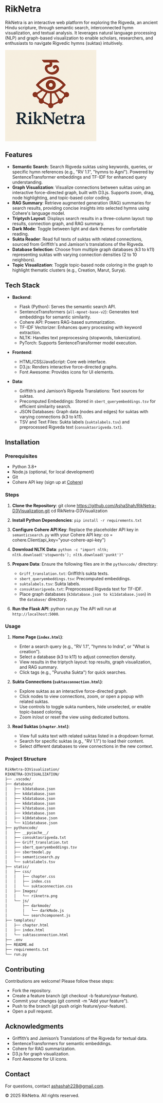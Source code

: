 # RikNetra

RikNetra is an interactive web platform for exploring the Rigveda, an ancient Hindu scripture, through semantic search, interconnected hymn visualization, and textual analysis. It leverages natural language processing (NLP) and graph-based visualization to enable scholars, researchers, and enthusiasts to navigate Rigvedic hymns (suktas) intuitively.

<img src="Images/riknetra.png" alt="RikNetra Screenshot" width="300">

## Features

- **Semantic Search**: Search Rigveda suktas using keywords, queries, or specific hymn references (e.g., "RV 1.1", "hymns to Agni"). Powered by SentenceTransformer embeddings and TF-IDF for enhanced query understanding.
- **Graph Visualization**: Visualize connections between suktas using an interactive force-directed graph, built with D3.js. Supports zoom, drag, node highlighting, and topic-based color coding.
- **RAG Summary**: Retrieve augmented generation (RAG) summaries for search results, providing concise insights into selected hymns using Cohere's language model.
- **Triptych Layout**: Displays search results in a three-column layout: top results, connection graph, and RAG summary.
- **Dark Mode**: Toggle between light and dark themes for comfortable reading.
- **Sukta Reader**: Read full texts of suktas with related connections, sourced from Griffith's and Jamison's translations of the Rigveda.
- **Database Selection**: Choose from multiple graph databases (k3 to k11) representing suktas with varying connection densities (2 to 10 neighbors).
- **Topic Visualization**: Toggle topic-based node coloring in the graph to highlight thematic clusters (e.g., Creation, Marut, Surya).

## Tech Stack

- **Backend**:
  - Flask (Python): Serves the semantic search API.
  - SentenceTransformers (`all-mpnet-base-v2`): Generates text embeddings for semantic similarity.
  - Cohere API: Powers RAG-based summarization.
  - TF-IDF Vectorizer: Enhances query processing with keyword extraction.
  - NLTK: Handles text preprocessing (stopwords, tokenization).
  - PyTorch: Supports SentenceTransformer model execution.
  
- **Frontend**:
  - HTML/CSS/JavaScript: Core web interface.
  - D3.js: Renders interactive force-directed graphs.
  - Font Awesome: Provides icons for UI elements.
  
- **Data**:
   - Griffith’s and Jamison’s Rigveda Translations: Text sources for suktas.
   - Precomputed Embeddings: Stored in `sbert_queryembeddings.tsv` for efficient similarity search.
   - JSON Databases: Graph data (nodes and edges) for suktas with varying connections (k3 to k11).
   - TSV and Text Files: Sukta labels (`suktalabels.tsv`) and preprocessed Rigveda text (`consuktasrigveda.txt`).

## Installation

### Prerequisites
- Python 3.8+
- Node.js (optional, for local development)
- Git
- Cohere API key (sign up at [Cohere](https://cohere.ai/))

### Steps

1. **Clone the Repository**:
   git clone https://github.com/AshaShah/RikNetra-D3Visualization.git
   cd RikNetra-D3Visualization

2. **Install Python Dependencies**:
    `pip install -r requirements.txt`

3. **Configure Cohere API Key**:
   Replace the placeholder API key in `semanticsearch.py` with your Cohere API key:
   co = cohere.Client(api_key="your-cohere-api-key")

4. **Download NLTK Data**:
   `python -c "import nltk; nltk.download('stopwords'); nltk.download('punkt')"`

5. **Prepare Data**:
   Ensure the following files are in the `pythoncode/` directory:
   - `Griff_translation.txt`: Griffith’s sukta texts.
   - `sbert_queryembeddings.tsv`: Precomputed embeddings.
   - `suktalabels.tsv`: Sukta labels.
   - `consuktasrigveda.txt`: Preprocessed Rigveda text for TF-IDF.
   - Place graph databases (`k3database.json to k11database.json`) in the `database/` directory.

6. **Run the Flask API**:
   python run.py
   The API will run at `http://localhost:5000`.
      
### Usage

1. **Home Page (`index.html`)**:
   - Enter a search query (e.g., "RV 1.1", "hymns to Indra", or "What is creation").
   - Select a database (k3 to k11) to adjust connection density.
   - View results in the triptych layout: top results, graph visualization, and RAG summary.
   - Click tags (e.g., "Purusha Sukta") for quick searches.

2. **Sukta Connections (`suktasconnection.html`)**:
   - Explore suktas as an interactive force-directed graph.
   - Click nodes to view connections, zoom, or open a popup with related suktas.
   - Use controls to toggle sukta numbers, hide unselected, or enable topic-based coloring.
   - Zoom in/out or reset the view using dedicated buttons.

3. **Read Suktas (`chapter.html`)**:
   - View full sukta text with related suktas listed in a dropdown format.
   - Search for specific suktas (e.g., "RV 1.1") to load their content.
   - Select different databases to view connections in the new context.

### Project Structure
```
RikNetra-D3Visualization/
RIKNETRA-D3VISUALIZATION/
├── .vscode/
├── database/
│   ├── k3database.json
│   ├── k4database.json
│   ├── k5database.json
│   ├── k6database.json
│   ├── k7database.json
│   ├── k9database.json
│   ├── k10database.json
│   └── k11database.json
├── pythoncode/
│   ├── __pycache__/
│   ├── consuktasrigveda.txt
│   ├── Griff_translation.txt
│   ├── sbert_queryembeddings.tsv
│   ├── sbertmodel.py
│   ├── semanticsearch.py
│   └── suktalabels.tsv
├── static/
│   ├── css/
│   │   ├── chapter.css
│   │   ├── index.css
│   │   └── suktaconnection.css
│   ├── Images/
│   │   └── riknetra.png
│   └── js/
│       ├── darkmode/
│       │   └── darkMode.js
│       └── searchcomponent.js
├── templates/
│   ├── chapter.html
│   ├── index.html
│   └── suktasconnection.html
├── .env
├── README.md
├── requirements.txt
└── run.py
```

## Contributing

Contributions are welcome! Please follow these steps:

   - Fork the repository.
   - Create a feature branch (git checkout -b feature/your-feature).
   - Commit your changes (git commit -m "Add your feature").
   - Push to the branch (git push origin feature/your-feature).
   - Open a pull request.

## Acknowledgments
   - Griffith’s and Jamison’s Translations of the Rigveda for textual data.
   - SentenceTransformers for semantic embeddings.
   - Cohere for RAG summarization.
   - D3.js for graph visualization.
   - Font Awesome for UI icons.

## Contact
For questions, contact ashashah228@gmail.com.


© 2025 RikNetra. All rights reserved.